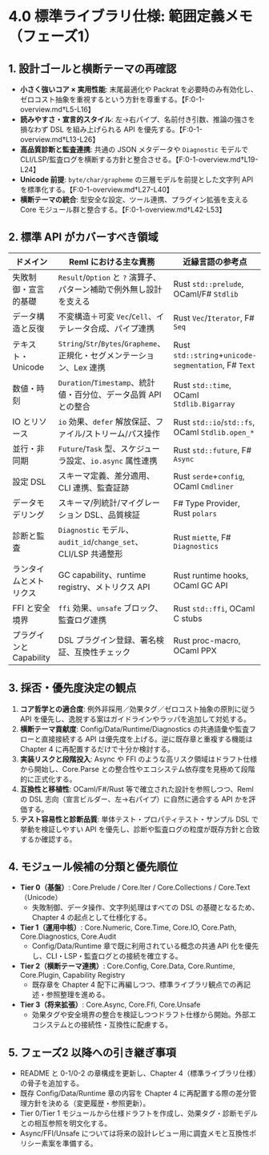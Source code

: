 # 4.0 標準ライブラリ仕様: 範囲定義メモ（フェーズ1）

## 1. 設計ゴールと横断テーマの再確認
- **小さく強いコア × 実用性能**: 末尾最適化や Packrat を必要時のみ有効化し、ゼロコスト抽象を重視するという方針を尊重する。【F:0-1-overview.md†L5-L16】
- **読みやすさ・宣言的スタイル**: 左→右パイプ、名前付き引数、推論の強さを損なわず DSL を組み上げられる API を優先する。【F:0-1-overview.md†L13-L26】
- **高品質診断と監査連携**: 共通の JSON メタデータや `Diagnostic` モデルで CLI/LSP/監査ログを横断する方針と整合させる。【F:0-1-overview.md†L19-L24】
- **Unicode 前提**: `byte/char/grapheme` の三層モデルを前提とした文字列 API を標準化する。【F:0-1-overview.md†L27-L40】
- **横断テーマの統合**: 型安全な設定、ツール連携、プラグイン拡張を支える Core モジュール群と整合する。【F:0-1-overview.md†L42-L53】

## 2. 標準 API がカバーすべき領域
| ドメイン | Reml における主な責務 | 近縁言語の参考点 |
| --- | --- | --- |
| 失敗制御・宣言的基礎 | `Result`/`Option` と `?` 演算子、パターン補助で例外無し設計を支える | Rust `std::prelude`, OCaml/F# `Stdlib` |
| データ構造と反復 | 不変構造＋可変 `Vec`/`Cell`、イテレータ合成、パイプ連携 | Rust `Vec`/`Iterator`, F# `Seq` |
| テキスト・Unicode | `String`/`Str`/`Bytes`/`Grapheme`、正規化・セグメンテーション、Lex 連携 | Rust `std::string`+`unicode-segmentation`, F# `Text` |
| 数値・時刻 | `Duration`/`Timestamp`、統計値・百分位、データ品質 API との整合 | Rust `std::time`, OCaml `Stdlib.Bigarray` |
| IO とリソース | `io` 効果、`defer` 解放保証、ファイル/ストリーム/パス操作 | Rust `std::io`/`std::fs`, OCaml `Stdlib.open_*` |
| 並行・非同期 | `Future`/`Task` 型、スケジューラ設定、`io.async` 属性連携 | Rust `std::future`, F# `Async` |
| 設定 DSL | スキーマ定義、差分適用、CLI 連携、監査証跡 | Rust `serde`+`config`, OCaml `Cmdliner` |
| データモデリング | スキーマ/列統計/マイグレーション DSL、品質検証 | F# Type Provider, Rust `polars` |
| 診断と監査 | `Diagnostic` モデル、`audit_id`/`change_set`、CLI/LSP 共通整形 | Rust `miette`, F# `Diagnostics` |
| ランタイムとメトリクス | GC capability、runtime registry、メトリクス API | Rust runtime hooks, OCaml GC API |
| FFI と安全境界 | `ffi` 効果、`unsafe` ブロック、監査ログ連携 | Rust `std::ffi`, OCaml C stubs |
| プラグインと Capability | DSL プラグイン登録、署名検証、互換性チェック | Rust proc-macro, OCaml PPX |

## 3. 採否・優先度決定の観点
1. **コア哲学との適合度**: 例外非採用／効果タグ／ゼロコスト抽象の原則に従う API を優先し、逸脱する案はガイドラインやラッパを追加して対処する。
2. **横断テーマ貢献度**: Config/Data/Runtime/Diagnostics の共通語彙や監査フローと直接接続する API は優先度を上げる。逆に既存章と重複する機能は Chapter 4 に再配置するだけで十分か検討する。
3. **実装リスクと段階投入**: Async や FFI のような高リスク領域はドラフト仕様から開始し、Core.Parse との整合性やエコシステム依存度を見極めて段階的に正式化する。
4. **互換性と移植性**: OCaml/F#/Rust 等で確立された設計を参照しつつ、Reml の DSL 志向（宣言ビルダー、左→右パイプ）に自然に適合する API かを評価する。
5. **テスト容易性と診断品質**: 単体テスト・プロパティテスト・サンプル DSL で挙動を検証しやすい API を優先し、診断や監査ログの粒度が既存方針と合致するか確認する。

## 4. モジュール候補の分類と優先順位
- **Tier 0（基盤）**: Core.Prelude / Core.Iter / Core.Collections / Core.Text（Unicode）
  - 失敗制御、データ操作、文字列処理はすべての DSL の基礎となるため、Chapter 4 の起点として仕様化する。
- **Tier 1（運用中核）**: Core.Numeric, Core.Time, Core.IO, Core.Path, Core.Diagnostics, Core.Audit
  - Config/Data/Runtime 章で既に利用されている概念の共通 API 化を優先し、CLI・LSP・監査ログとの接続を確立する。
- **Tier 2（横断テーマ連携）**: Core.Config, Core.Data, Core.Runtime, Core.Plugin, Capability Registry
  - 既存章を Chapter 4 配下に再編しつつ、標準ライブラリ観点での再記述・参照整理を進める。
- **Tier 3（将来拡張）**: Core.Async, Core.Ffi, Core.Unsafe
  - 効果タグや安全境界の整合を検証しつつドラフト仕様から開始。外部エコシステムとの接続性・互換性に配慮する。

## 5. フェーズ2 以降への引き継ぎ事項
- README と 0-1/0-2 の章構成を更新し、Chapter 4（標準ライブラリ仕様）の骨子を追加する。
- 既存 Config/Data/Runtime 章の内容を Chapter 4 に再配置する際の差分管理方針を決める（変更履歴・参照更新）。
- Tier 0/Tier 1 モジュールから仕様ドラフトを作成し、効果タグ・診断モデルとの相互参照を明文化する。
- Async/FFI/Unsafe については将来の設計レビュー用に調査メモと互換性ポリシー素案を準備する。

